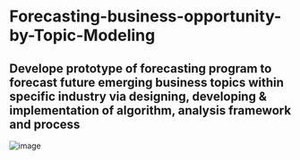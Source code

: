 # Forecasting-business-opportunity-by-Topic-Modeling
## Develope prototype of forecasting program to forecast future emerging business topics within specific industry via designing, developing &amp; implementation of algorithm, analysis framework and process 
![image](file:/Users/aeleeim/Desktop/image.png)
